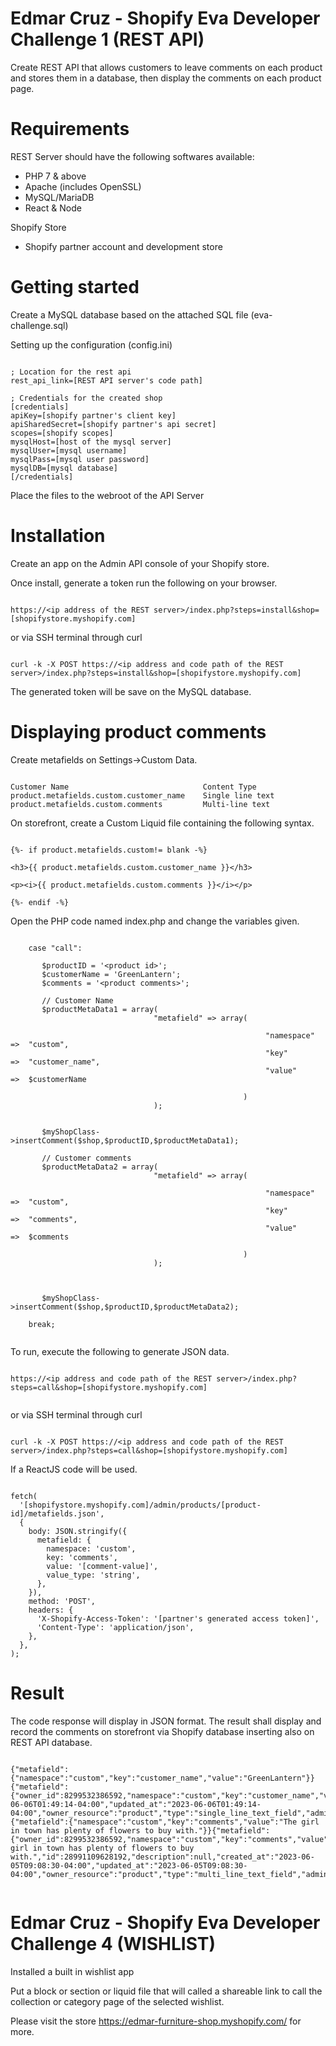 # Edmar Cruz - Shopify Eva Developer Challenge 1 (REST API)

Create REST API that allows customers to leave comments on each product and stores them in a database, then display the comments on each product page.

# Requirements

REST Server should have the following softwares available:
- PHP 7 & above
- Apache (includes OpenSSL)
- MySQL/MariaDB
- React & Node

Shopify Store 
- Shopify partner account and development store
 
# Getting started

Create a MySQL database based on the attached SQL file (eva-challenge.sql)

Setting up the configuration (config.ini) 

```

; Location for the rest api
rest_api_link=[REST API server's code path]

; Credentials for the created shop
[credentials]
apiKey=[shopify partner's client key]
apiSharedSecret=[shopify partner's api secret]
scopes=[shopify scopes]
mysqlHost=[host of the mysql server]
mysqlUser=[mysql username]
mysqlPass=[mysql user password]
mysqlDB=[mysql database]
[/credentials]

```

Place the files to the webroot of the API Server

# Installation

Create an app on the Admin API console of your Shopify store.

Once install, generate a token run the following on your browser.

```

https://<ip address of the REST server>/index.php?steps=install&shop=[shopifystore.myshopify.com]

```

or via SSH terminal through curl

```

curl -k -X POST https://<ip address and code path of the REST server>/index.php?steps=install&shop=[shopifystore.myshopify.com]

```

The generated token will be save on the MySQL database.

# Displaying product comments 

Create metafields on Settings->Custom Data. 

```

Customer Name                              Content Type
product.metafields.custom.customer_name    Single line text
product.metafields.custom.comments         Multi-line text

```

On storefront, create a Custom Liquid file containing the following syntax.

```

{%- if product.metafields.custom!= blank -%}

<h3>{{ product.metafields.custom.customer_name }}</h3>

<p><i>{{ product.metafields.custom.comments }}</i></p>

{%- endif -%}

```

Open the PHP code named index.php and change the variables given.

```

    case "call":
	
	   $productID = '<product id>';
	   $customerName = 'GreenLantern';
	   $comments = '<product comments>';
	   
	   // Customer Name	   
	   $productMetaData1 = array(
							    "metafield" => array(
												   
														 "namespace"   =>  "custom",
														 "key"         =>  "customer_name",
														 "value"       =>  $customerName
														
													)
							    );
	
						 
	   $myShopClass->insertComment($shop,$productID,$productMetaData1);
	   
	   // Customer comments
	   $productMetaData2 = array(
							    "metafield" => array(
												   
														 "namespace"   =>  "custom",
														 "key"         =>  "comments",
														 "value"       =>  $comments
														
													)
							    );
	
						  
	
	   $myShopClass->insertComment($shop,$productID,$productMetaData2);
	
	break;


```

To run, execute the following to generate JSON data.

```

https://<ip address and code path of the REST server>/index.php?steps=call&shop=[shopifystore.myshopify.com]


```

or via SSH terminal through curl

```

curl -k -X POST https://<ip address and code path of the REST server>/index.php?steps=call&shop=[shopifystore.myshopify.com]

```

If a ReactJS code will be used.

```

fetch(
  '[shopifystore.myshopify.com]/admin/products/[product-id]/metafields.json',
  {
    body: JSON.stringify({
      metafield: {
        namespace: 'custom',
        key: 'comments',
        value: '[comment-value]',
        value_type: 'string',
      },
    }),
    method: 'POST',
    headers: {
      'X-Shopify-Access-Token': '[partner's generated access token]',
      'Content-Type': 'application/json',
    },
  },
);

```
# Result

The code response will display in JSON format. The result shall display and record the comments on storefront via Shopify database inserting also on REST API database.

```

{"metafield":{"namespace":"custom","key":"customer_name","value":"GreenLantern"}}{"metafield":{"owner_id":8299532386592,"namespace":"custom","key":"customer_name","value":"GreenLantern","id":28995616178464,"description":null,"created_at":"2023-06-06T01:49:14-04:00","updated_at":"2023-06-06T01:49:14-04:00","owner_resource":"product","type":"single_line_text_field","admin_graphql_api_id":"gid:\/\/shopify\/Metafield\/28995616178464"}}{"metafield":{"namespace":"custom","key":"comments","value":"The girl in town has plenty of flowers to buy with."}}{"metafield":{"owner_id":8299532386592,"namespace":"custom","key":"comments","value":"The girl in town has plenty of flowers to buy with.","id":28991109628192,"description":null,"created_at":"2023-06-05T09:08:30-04:00","updated_at":"2023-06-05T09:08:30-04:00","owner_resource":"product","type":"multi_line_text_field","admin_graphql_api_id":"gid:\/\/shopify\/Metafield\/28991109628192"}}


```

# Edmar Cruz - Shopify Eva Developer Challenge 4 (WISHLIST)

Installed a built in wishlist app

Put a block or section or liquid file that will called a shareable link to call the collection or category page of the selected wishlist.

Please visit the store https://edmar-furniture-shop.myshopify.com/ for more.
